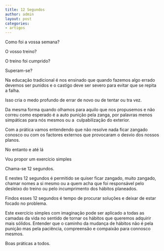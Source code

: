 ```yaml
---
title: 12 Segundos
author: admin
layout: post
categories:
- artigos
---
```

Como foi a vossa semana?

O vosso treino?

O treino foi cumprido?

Superam-se?

Na educação tradicional é nos ensinado que quando fazemos algo errado devemos ser punidos e o castigo deve ser severo para evitar que se repita a falha.

Isso cria o medo profundo de errar de novo ou de tentar ou tra vez.

Da mesma forma quando olhamos para aquilo que nos propusemos e não correu como esperado é a auto punição pela zanga, por palavras menos simpáticas para nós mesmos ou a  culpabilização do exterior.

Com a prática vamos entendendo que não resolve nada ficar zangado conosco ou com os factores externos que provocaram o desvio dos nossos planos.

No entanto e até lá

Vou propor um exercício simples

Chama-se 12 segundos.

E nestes 12 segundos é permitido se quiser ficar zangado, muito zangado, chamar nomes a si mesmo ou a quem acha que foi responsável pelo desleixo do treino ou pelo incumprimento dos hábitos planeados.

Findos esses 12 segundos é tempo de procurar soluções e deixar de estar focado no problema.

Este exercício simples com imaginação pode ser aplicado a todas as camadas da vida no sentido de tornar os hábitos que queremos adquirir mais sólidos. Entender que o caminho da mudança de hábitos não é pela punição mas pela paciência, compreensão e compaixão para connosco mesmos.

Boas práticas a todos.
